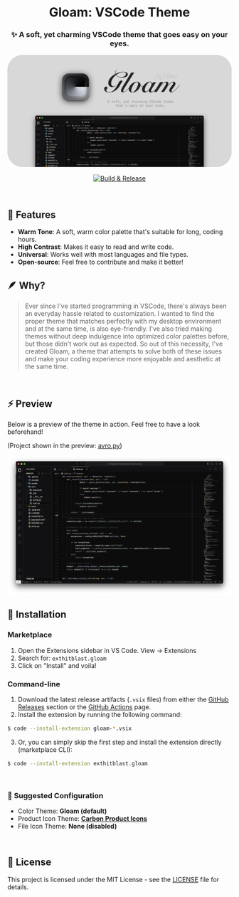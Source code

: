 <div align="center">

# Gloam: VSCode Theme
### ✨ A soft, yet charming VSCode theme that goes easy on your eyes.

<img src="assets/banner.png" style="width: 800px; height: auto;">

<br>

[![Build & Release](https://github.com/hitblast/Gloam/actions/workflows/build.yml/badge.svg)](https://github.com/hitblast/Gloam/actions/workflows/build.yml)

<br>

</div>

## 🌟 Features

- **Warm Tone**: A soft, warm color palette that's suitable for long, coding hours.
- **High Contrast**: Makes it easy to read and write code.
- **Universal**: Works well with most languages and file types.
- **Open-source**: Feel free to contribute and make it better!

## 🪶 Why?

> Ever since I've started programming in VSCode, there's always been an everyday hassle related to customization. I wanted to find the proper theme that matches perfectly with my desktop environment and at the same time, is also eye-friendly. I've also tried making themes without deep indulgence into optimized color palettes before, but those didn't work out as expected. So out of this necessity, I've created Gloam, a theme that attempts to solve both of these issues and make your coding experience more enjoyable and aesthetic at the same time.

<br>

## ⚡ Preview

Below is a preview of the theme in action. Feel free to have a look beforehand!

(Project shown in the preview: [avro.py](https://github.com/hitblast/avro.py))

<img src="assets/preview.png">

## 🔨 Installation

### Marketplace
1. Open the Extensions sidebar in VS Code. View → Extensions
2. Search for: `exthitblast.gloam`
3. Click on "Install" and voila!

### Command-line
1. Download the latest release artifacts (`.vsix` files) from either the [GitHub Releases](https://github.com/hitblast/Gloam/releases) section or the [GitHub Actions](https://github.com/hitblast/Gloam/actions) page.
2. Install the extension by running the following command:
```bash
$ code --install-extension gloam-*.vsix
```
3. Or, you can simply skip the first step and install the extension directly (marketplace CLI):
```bash
$ code --install-extension exthitblast.gloam
```

<br>

### 🎨 Suggested Configuration

- Color Theme: **Gloam (default)**
- Product Icon Theme: [**Carbon Product Icons**](https://marketplace.visualstudio.com/items?itemName=antfu.icons-carbon)
- File Icon Theme: **None (disabled)**

<br>

## 🔖 License

This project is licensed under the MIT License - see the [LICENSE](LICENSE) file for details.